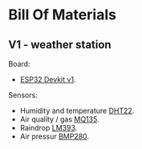 # Bill Of Materials

## V1 - weather station
Board:
- [ESP32 Devkit v1](https://www.espressif.com/sites/default/files/documentation/esp32_datasheet_en.pdf).

Sensors:
- Humidity and temperature [DHT22](https://www.sparkfun.com/datasheets/Sensors/Temperature/DHT22.pdf).
- Air quality / gas [MQ135](https://www.olimex.com/Products/Components/Sensors/Gas/SNS-MQ135/resources/SNS-MQ135.pdf).
- Raindrop [LM393](https://soldered.com/productdata/2016/01/Soldered_LM393_datasheet.pdf).
- Air pressur [BMP280](https://cdn-shop.adafruit.com/datasheets/BST-BMP280-DS001-11.pdf).
